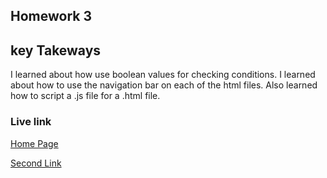 ## Homework 3

## key Takeways
I learned about how use boolean values for checking conditions. I learned about how to use the navigation bar on each of the html files. Also learned how to script a .js file for a .html file. 

### Live link

[Home Page](https://aabumaya.github.io/CODING-CLASS/Homework%203/index.html)

[Second Link](https://github.com/Aabumaya/CODING-CLASS/tree/main/Homework%203)